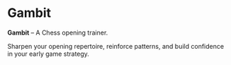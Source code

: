 # Gambit

**Gambit** – A Chess opening trainer.

Sharpen your opening repertoire, reinforce patterns, and build confidence in your early game strategy.
